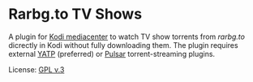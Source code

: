 Rarbg.to TV Shows
===

A plugin for [Kodi mediacenter](www.kodi.tv) to watch TV show torrents from *rarbg.to* dicrectly in Kodi without fully downloading them.
The plugin requires external [YATP](https://github.com/romanvm/kodi.yatp) (preferred)
or [Pulsar](https://github.com/steeve/plugin.video.pulsar) torrent-streaming plugins.

License: [GPL v.3](http://www.gnu.org/licenses/gpl-3.0.en.html)

